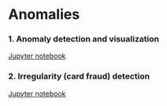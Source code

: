 # Anomalies

### 1. Anomaly detection and visualization
[Jupyter notebook](Boston%20housing%20outliers.ipynb)
    
### 2. Irregularity (card fraud) detection
[Jupyter notebook](credit%20card%20fraud%20detection%20v2.ipynb)
